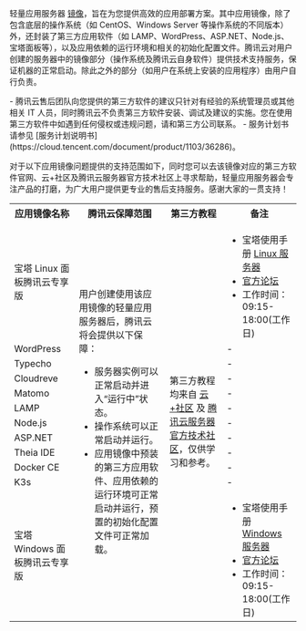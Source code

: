 轻量应用服务器 [镜像](https://cloud.tencent.com/document/product/1207/44361#OS)，旨在为您提供高效的应用部署方案。其中应用镜像，除了包含底层的操作系统（如 CentOS、Windows Server 等操作系统的不同版本）外，还封装了第三方应用软件（如 LAMP、WordPress、ASP.NET、Node.js、宝塔面板等），以及应用依赖的运行环境和相关的初始化配置文件。腾讯云对用户创建的服务器中的镜像部分（操作系统及腾讯云自身软件）提供技术支持服务，保证机器的正常启动。除此之外的部分（如用户在系统上安装的应用程序）由用户自行负责。


<dx-alert infotype="notice" title="">
- 腾讯云售后团队向您提供的第三方软件的建议只针对有经验的系统管理员或其他相关 IT 人员，同时腾讯云不负责第三方软件安装、调试及建议的实施。您在使用第三方软件中如遇到任何侵权或违规问题，请和第三方公司联系。
- 服务计划书请参见 [服务计划说明书](https://cloud.tencent.com/document/product/1103/36286)。
</dx-alert>


对于以下应用镜像问题提供的支持范围如下，同时您可以去该镜像对应的第三方软件官网、云+社区及腾讯云服务器官方技术社区上寻求帮助，轻量应用服务器会专注产品的打磨，为广大用户提供更专业的售后支持服务。感谢大家的一贯支持！

<table>
<tr>
<th>应用镜像名称</th>
<th>腾讯云保障范围</th>
<th>第三方教程</th>
<th>备注</th>
</tr>
<tr>
<td>宝塔 Linux 面板腾讯云专享版</td>
<td rowspan=12>
用户创建使用该应用镜像的轻量应用服务器后，腾讯云将会提供以下保障：
<ul style="margin-bottom:0px">
<li>服务器实例可以正常启动并进入“运行中”状态。</li>
<li>操作系统可以正常启动并运行。</li>
<li>应用镜像中预装的第三方应用软件、应用依赖的运行环境可正常启动并运行，预置的初始化配置文件可正常加载。</li>
</ul>
</td>
<td rowspan=12>第三方教程均来自 <a href="https://cloud.tencent.com/developer">云+社区</a> 及 <a href="https://computeinit.com/">腾讯云服务器官方技术社区</a>，仅供学习和参考。</td>
<td>
<ul style="margin-bottom:0px">
<li>宝塔使用手册 <a href="https://www.kancloud.cn/chudong/bt2017/424204">Linux 服务器</a></li>
<li><a href="https://www.bt.cn/bbs">官方论坛</a></li>
<li>工作时间：09:15-18:00(工作日)</li>
</ul>
</td>
</tr>
<tr>
<td>WordPress </td>
<td>-</td>
</tr>
<tr>
<td>Typecho </td>
<td>-</td>
</tr>
<tr>
<td>Cloudreve</td>
<td>-</td>
</tr>
<tr>
<td>Matomo</td>
<td>-</td>
</tr>
<tr>
<td>LAMP</td>
<td>-</td>
</tr>
<tr>
<td>Node.js</td>
<td>-</td>
</tr>
<tr>
<td>ASP.NET</td>
<td>-</td>
</tr>
<tr>
<td>Theia IDE</td>
<td>-</td>
</tr>
<tr>
<td>Docker CE</td>
<td>-</td>
</tr>
<tr>
<td>K3s</td>
<td>-</td>
</tr>
<tr>
<td>宝塔 Windows 面板腾讯云专享版</td>
<td>
<ul style="margin-bottom:0px">
<li>宝塔使用手册 <a href="https://www.kancloud.cn/wzznb/btpanel/2112816">Windows 服务器</a></li>
<li><a href="https://www.bt.cn/bbs">官方论坛</a></li>
<li>工作时间：09:15-18:00(工作日)</li>
</ul>
</td>
</tr>
</table>
